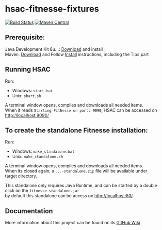 # hsac-fitnesse-fixtures
[![Build Status](https://travis-ci.org/fhoeben/hsac-fitnesse-fixtures.svg?branch=master)](https://travis-ci.org/fhoeben/hsac-fitnesse-fixtures) [![Maven Central](https://img.shields.io/maven-central/v/nl.hsac/hsac-fitnesse-fixtures.svg?maxAge=86400)](https://mvnrepository.com/artifact/nl.hsac/hsac-fitnesse-fixtures)

## Prerequisite:
Java Development Kit 8u...: [Download](http://www.oracle.com/technetwork/java/javase/downloads/jdk8-downloads-2133151.html) and install  
Maven: [Download](http://maven.apache.org/download.cgi) and Follow [Install](http://maven.apache.org/install.html) instructions, including the Tips part
	
## Running HSAC
Run:
* Windows: `start.bat`  
* Unix: `shart.sh`

A terminal window opens, compiles and downloads all needed items.  
When it reads `Starting FitNesse on port: 9090`, HSAC can be accessed on <http://localhost:9090/>

## To create the standalone Fitnesse installation:
Run:
* Windows: `make_standalone.bat`  
* Unix: `make_standalone.sh`

A terminal window opens, compiles and downloads all needed items.  
When its closed again, a `...-standalone.zip` file will be available under target directory.

This standalone only requires Java Runtime, and can be started by a double click on the `fitnesse-standalone.jar`  
by default this standalone can be access on <http://localhost:80/>

## Documentation
More information about this project can be found on its [GitHub Wiki](https://github.com/fhoeben/hsac-fitnesse-fixtures/wiki)

